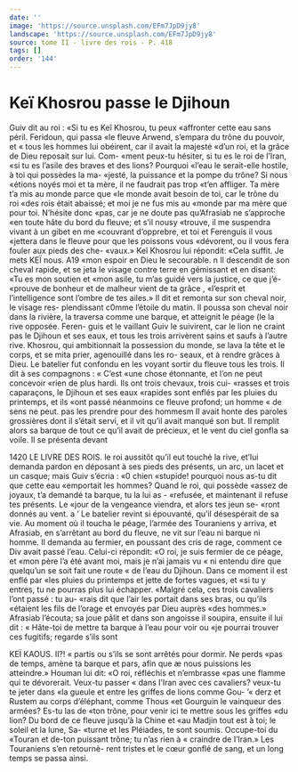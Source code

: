 ```yaml
---
date: ''
image: 'https://source.unsplash.com/EFm7JpD9jy8'
landscape: 'https://source.unsplash.com/EFm7JpD9jy8'
source: tome II - livre des rois - P. 418
tags: []
order: '144'
---
```


# Keï Khosrou passe le Djihoun

Guiv dit au roi : «Si tu es Keî Khosrou, tu peux «affronter cette eau sans péril. Feridoun, qui passa «le fleuve Arwend, s’empara du trône du pouvoir, et
« tous les hommes lui obéirent, car il avait la majesté «d’un roi, et la grâce de Dieu reposait sur lui. Com- «ment peux-tu hésiter, si tu es le roi de l’Iran,
«si tu es l’asile des braves et des lions? Pourquoi «l’eau le serait-elle hostile, à toi qui possèdes la ma- «jesté, la puissance et la pompe du trône? Si nous «étions noyés moi et ta mère, il ne faudrait pas trop
«t’en affliger. Ta mère t’a mis au monde parce que
«le monde avait besoin de toi, car le trône du roi «des rois était abaissé; et moi je ne fus mis au «monde par ma mère que pour toi. N’hésite donc
«pas, car je ne doute pas qu’Afrasiab ne s’approche
«en toute hâte du bord du fleuve; et s’il nousy «trouve, il me suspendra vivant à un gibet en me «couvrant d’opprebre, et toi et Ferenguis il vous «jettera dans le fleuve pour que les poissons vous «dévorent, ou il vous fera fouler aux pieds des che-
«vaux.»
Keî Khosrou lui répondit: «Cela suffit. Je mets
KEÏ nous. A19 «mon espoir en Dieu le secourable. n Il descendit de
son cheval rapide, et se jeta le visage contre terre en gémissant et en disant: «Tu es mon soutien et «mon asile, tu m’as guidé vers la justice, ce que j’é-
«prouve de bonheur et de malheur vient de ta grâce , «l’esprit et l’intelligence sont l’ombre de tes ailes.»
Il dit et remonta sur son cheval noir, le visage res- plendissant c0mme l’étoile du matin. Il poussa son
cheval noir dans la rivière, la traversa comme une barque, et atteignit le péage (le la rive opposée. Feren-
guis et le vaillant Guiv le suivirent, car le lion ne craint pas le Djihoun et ses eaux, et tous les trois arrivèrent sains et saufs à l’autre rive. Khosrou, qui
ambitionnait la possession du monde, se lava la tête et le corps, et se mita prier, agenouillé dans les ro- seaux, et à rendre grâces à Dieu.
Le batelier fut confondu en les voyant sortir du fleuve tous les trois. Il dit à ses compagnons : « C’est
«une chose étonnante, et l’on ne peut concevoir
«rien de plus hardi. Ils ont trois chevaux, trois cui- «rasses et trois caparaçons, le Djihoun et ses eaux «rapides sont enflés par les pluies du printemps, et ils «ont passé néanmoins ce fleuve profond; un homme
« de sens ne peut. pas les prendre pour des hommesm Il avait honte des paroles grossières dont il s’était servi, et il vit qu’il avait manqué son but. Il remplit alors sa barque de tout ce qu’il avait de précieux, et
le vent du ciel gonfla sa voile. Il se présenta devant

1420 LE LIVRE DES ROIS.
le roi aussitôt qu’il eut touché la rive, et’lui demanda
pardon en déposant à ses pieds des présents, un arc,
un lacet et un casque; mais Guiv s’écria : «0 chien
«stupide! pourquoi nous as-tu dit que cette eau «emportait les hommes? Quand le roi, qui possède «assez de joyaux, t’a demandé ta barque, tu la lui as - «refusée, et maintenant il refuse tes présents. Le «jour de la vengeance viendra, et alors tes jeun se- «ront donnés au vent. a ’
Le batelier revint si épouvanté, qu’il désespérait
de sa vie. Au moment où il toucha le péage, l’armée
des Touraniens y arriva, et Afrasiab, en s’arrêtant
au bord du fleuve, ne vit sur l’eau ni barque ni
homme. Il demanda au fermier, en poussant des cris
de rage, comment ce Div avait passé l’eau. Celui-ci
répondit: «O roi, je suis fermier de ce péage, et «mon père l’a été avant moi, mais je n’ai jamais vu
« ni entendu dire que quelqu’un se soit fait une route
« de l’eau du Djihoun. Dans ce moment il est enflé par
«les pluies du printemps et jette de fortes vagues, et «si tu y entres, tu ne pourras plus lui échapper. «Malgré cela, ces trois cavaliers l’ont passé : tu au-
«rais dit que l’air les portait dans ses bras, ou qu’ils
«étaient les fils de l’orage et envoyés par Dieu auprès
«des hommes.» Afrasiab l’écouta; sa joue pâlit et
dans son angoisse il soupira, ensuite il lui dit : « Hâte-toi de mettre ta barque à l’eau pour voir ou
«je pourrai trouver ces fugitifs; regarde s’ils sont

KEÏ KAOUS. Il?! « partis ou s’ils se sont arrêtés pour dormir. Ne perds
«pas de temps, amène ta barque et pars, afin que æ nous puissions les atteindre.»
Houman lui dit: «O roi, réfléchis et n’embrasse
«pas une flamme qui te dévorerait. Veux-tu passer « dans I’Iran avec ces cavaliers? veux-tu te jeter dans
«la gueule et entre les griffes de lions comme Gou- ’« derz et Rustem au corps d’éléphant, comme Thous
«et Gourguin le vainqueur des armées? Es-tu las de «ton trône, pour venir ici te mettre sous les griffes «du lion? Du bord de ce fleuve jusqu’à la Chine et «au Madjin tout est à toi; le soleil et la lune, Sa- «turne et les Pléiades, te sont soumis. Occupe-toi du «Touran et de-ton puissant trône; tu n’as rien à
« craindre de I’Iran.» Les Touraniens s’en retournè-
rent tristes et le cœur gonflé de sang, et un long temps se passa ainsi.
